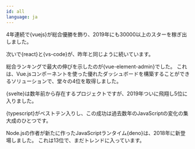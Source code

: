 ```yaml
---
id: all
language: ja
---
```


4年連続で{vuejs}が総合優勝を飾り、2019年にも30000以上のスターを稼ぎ出しました。

次いで{react}と{vs-code}が、昨年と同じように続いています。

総合ランキングで最大の伸びを示したのが{vue-element-admin}でした。
これは、Vue.jsコンポーネントを使った優れたダッシュボードを構築することができるソリューションで、堂々の4位を取得しました。

{svelte}は数年前から存在するプロジェクトですが、2019年ついに飛翔し5位に入りました。

{typescript}がベストテン入りし、この成功は過去数年のJavaScriptの変化の集大成のひとつです。

Node.jsの作者が新たに作ったJavaScriptランタイム{deno}は、2018年に新登場しました。
これは13位で、まだトレンドに入っています。

